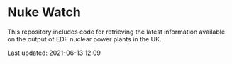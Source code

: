 # Nuke Watch

This repository includes code for retrieving the latest information available on the output of EDF nuclear power plants in the UK.

Last updated: 2021-06-13 12:09